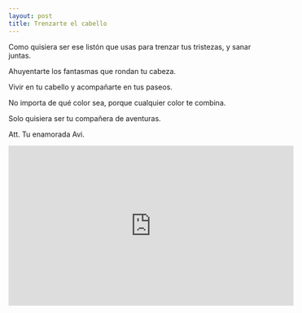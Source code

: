 ```yaml
---
layout: post
title: Trenzarte el cabello
---
```


<p style='text-align: justify;'> 
  
<p> Como quisiera ser ese listón que usas para trenzar tus tristezas, y sanar juntas. </p>

<p> Ahuyentarte los fantasmas que rondan tu cabeza. </p>

<p> Vivir en tu cabello y acompañarte en tus paseos. </p>

<p> No importa de qué color sea, porque cualquier color te combina. </p>

<p> Solo quisiera ser tu compañera de aventuras. </p>

</p>

Att. Tu enamorada Avi.

<iframe width="560" height="315" src="https://www.youtube.com/embed/ksiY_0HO-2o" frameborder="0" allow="accelerometer; encrypted-media; gyroscope; picture-in-picture" allow="autoplay" allowfullscreen></iframe>
